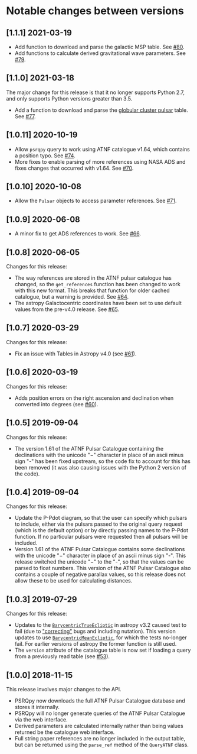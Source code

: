# Notable changes between versions

## [1.1.1] 2021-03-19

- Add function to download and parse the galactic MSP table. See [#80](https://github.com/mattpitkin/psrqpy/pull/80).
- Add functions to calculate derived gravitational wave parameters. See [#79](https://github.com/mattpitkin/psrqpy/pull/79).

## [1.1.0] 2021-03-18

The major change for this release is that it no longer supports Python 2.7, and only supports Python versions
greater than 3.5.

- Add a function to download and parse the [globular cluster pulsar](http://www.naic.edu/~pfreire/GCpsr.html) table. See [#77](https://github.com/mattpitkin/psrqpy/pull/77).

## [1.0.11] 2020-10-19

- Allow `psrqpy` query to work using ATNF catalogue v1.64, which contains a position typo. See [#74](https://github.com/mattpitkin/psrqpy/pull/74).
- More fixes to enable parsing of more references using NASA ADS and fixes changes that occurred with v1.64. See [#70](https://github.com/mattpitkin/psrqpy/pull/70).

## [1.0.10] 2020-10-08

- Allow the `Pulsar` objects to access parameter references. See [#71](https://github.com/mattpitkin/psrqpy/pull/71).

## [1.0.9] 2020-06-08

- A minor fix to get ADS references to work. See [#66](https://github.com/mattpitkin/psrqpy/pull/66).

## [1.0.8] 2020-06-05

Changes for this release:

- The way references are stored in the ATNF pulsar catalogue has changed, so the `get_references` function has been changed to work with this new format. This breaks that function for older cached catalogue, but a warning is provided. See [#64](https://github.com/mattpitkin/psrqpy/pull/64).
- The astropy Galactocentric coordinates have been set to use default values from the pre-v4.0 release. See [#65](https://github.com/mattpitkin/psrqpy/pull/65).

## [1.0.7] 2020-03-29

Changes for this release:

- Fix an issue with Tables in Astropy v4.0 (see [#61](https://github.com/mattpitkin/psrqpy/pull/61)).

## [1.0.6] 2020-03-19

Changes for this release:

- Adds position errors on the right ascension and declination when converted into degrees (see [#60](https://github.com/mattpitkin/psrqpy/pull/60)).

## [1.0.5] 2019-09-04

Changes for this release:

- The version 1.61 of the ATNF Pulsar Catalogue containing the declinations with the unicode "−" character in place of an ascii minus sign "-" has been fixed upstream, so the code fix to account for this has been removed (it was also causing issues with the Python 2 version of the code).

## [1.0.4] 2019-09-04

Changes for this release:

- Update the P-Pdot diagram, so that the user can specify which pulsars to include, either via the pulsars passed to the original query request (which is the default option) or by directly passing names to the P-Pdot function. If no particular pulsars were requested then all pulsars will be included.
- Version 1.61 of the ATNF Pulsar Catalogue contains some declinations with the unicode "−" character in place of an ascii minus sign "-". This release switched the unicode "−" to the "-", so that the values can be parsed to float numbers. This version of the ATNF Pulsar Catalogue also contains a couple of negative parallax values, so this release does not allow these to be used for calculating distances.

## [1.0.3] 2019-07-29

Changes for this release:

- Updates to the [`BarycentricTrueEcliptic`](http://docs.astropy.org/en/stable/api/astropy.coordinates.BarycentricTrueEcliptic.html) in astropy v3.2 caused test to fail (due to ["correcting"](http://docs.astropy.org/en/v3.2.1/changelog.html#id12) bugs and including nutation). This version updates to use [`BarycentricMeanEcliptic`](http://docs.astropy.org/en/stable/api/astropy.coordinates.BarycentricMeanEcliptic.html), for which the tests no-longer fail. For earlier versions of astropy the former function is still used.
- The `version` attribute of the catalogue table is now set if loading a query from a previously read table (see [#53](https://github.com/mattpitkin/psrqpy/pull/53)).

## [1.0.0] 2018-11-15

This release involves major changes to the API.

- PSRQpy now downloads the full ATNF Pulsar Catalogue database and stores it internally.
- PSRQpy will no longer generate queries of the ATNF Pulsar Catalogue via the web interface.
- Derived parameters are calculated internally rather than being values returned be the catalogue web interface.
- Full string paper references are no longer included in the output table, but can be returned using the `parse_ref`
method of the `QueryATNF` class.
